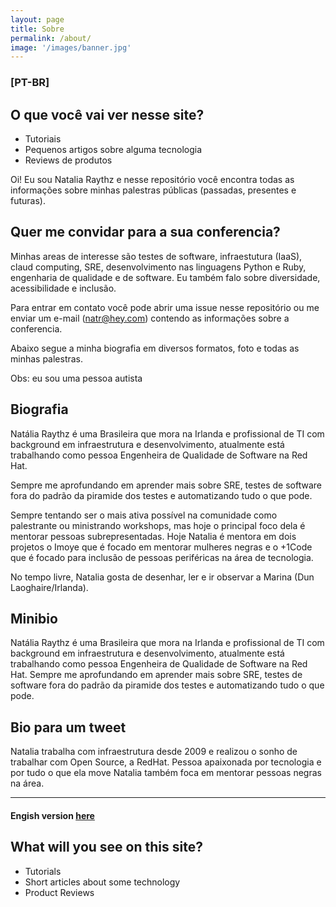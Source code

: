 ```yaml
---
layout: page
title: Sobre
permalink: /about/
image: '/images/banner.jpg'
---
```


### [PT-BR]

## O que você vai ver nesse site? 
-   Tutoriais 
-   Pequenos artigos sobre alguma tecnologia
-   Reviews de produtos

Oi! Eu sou Natalia Raythz e nesse repositório você encontra todas as informações sobre minhas palestras públicas (passadas, presentes e futuras).

## Quer me convidar para a sua conferencia?
Minhas areas de interesse são testes de software, infraestutura (IaaS), claud computing, SRE, desenvolvimento nas linguagens Python e Ruby, engenharia de qualidade e de software. Eu também falo sobre diversidade, acessibilidade e inclusão.

Para entrar em contato você pode abrir uma issue nesse repositório ou me enviar um e-mail (natr@hey.com) contendo as informações sobre a conferencia.

Abaixo segue a minha biografia em diversos formatos, foto e todas as minhas palestras.

Obs: eu sou uma pessoa autista

## Biografia
Natália Raythz é uma Brasileira que mora na Irlanda e profissional de TI com background em infraestrutura e desenvolvimento, atualmente está trabalhando como pessoa Engenheira de Qualidade de Software na Red Hat.

Sempre me aprofundando em aprender mais sobre SRE, testes de software fora do padrão da piramide dos testes e automatizando tudo o que pode.

Sempre tentando ser o mais ativa possível na comunidade como palestrante ou ministrando workshops, mas hoje o principal foco dela é mentorar pessoas subrepresentadas. Hoje Natalia é mentora em dois projetos o Imoye que é focado em mentorar mulheres negras e o +1Code que é focado para inclusão de pessoas periféricas na área de tecnologia.

No tempo livre, Natalia gosta de desenhar, ler e ir observar a Marina (Dun Laoghaire/Irlanda).

## Minibio
Natália Raythz é uma Brasileira que mora na Irlanda e profissional de TI com background em infraestrutura e desenvolvimento, atualmente está trabalhando como pessoa Engenheira de Qualidade de Software na Red Hat. Sempre me aprofundando em aprender mais sobre SRE, testes de software fora do padrão da piramide dos testes e automatizando tudo o que pode.

## Bio para um tweet
Natalia trabalha com infraestrutura desde 2009 e realizou o sonho de trabalhar com Open Source, a RedHat. Pessoa apaixonada por tecnologia e por tudo o que ela move Natalia também foca em mentorar pessoas negras na área.
***

#### Engish version [here](https://github.com/shebangbash/Community-work/blob/master/English.md)

## What will you see on this site?
- Tutorials
- Short articles about some technology
- Product Reviews
